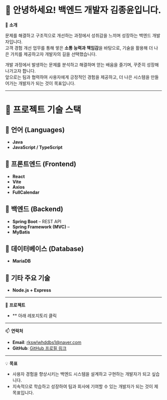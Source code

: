 # 👋 안녕하세요! 백엔드 개발자 김종윤입니다.

🌟 **소개**

문제를 해결하고 구조적으로 개선하는 과정에서 성취감을 느끼며 성장하는 백엔드 개발자입니다.  
고객 경험 개선 업무를 통해 쌓은 **소통 능력과 책임감**을 바탕으로, 기술을 활용해 더 나은 가치를 제공하고자 개발자의 길을 선택했습니다.  

개발 과정에서 발생하는 문제를 분석하고 해결하며 얻는 배움을 즐기며, 꾸준히 성장해 나가고자 합니다.  
앞으로는 팀과 협력하여 사용자에게 긍정적인 경험을 제공하고, 더 나은 시스템을 만들어가는 개발자가 되는 것이 목표입니다.

---

# 💼 프로젝트 기술 스택

## 🔹 언어 (Languages)
- **Java** 
- **JavaScript / TypeScript** 

## 🔹 프론트엔드 (Frontend)
- **React**
- **Vite** 
- **Axios** 
- **FullCalendar** 


## 🔹 백엔드 (Backend)
- **Spring Boot** – REST API 
- **Spring Framework (MVC)** – 
- **MyBatis** 

## 🔹 데이터베이스 (Database)
- **MariaDB** 


## 🔹 기타 주요 기술
- **Node.js + Express**

---

📂 **프로젝트**
- ** 아래 레포지토리 클릭

---

📫 **연락처**
- **Email**: rkswlwhddbs1@naver.com
- **GitHub**: [GitHub 프로필 링크](#)

---

💡 **목표**
- 사용자 경험을 향상시키는 백엔드 시스템을 설계하고 구현하는 개발자가 되고 싶습니다.  
- 지속적으로 학습하고 성장하여 팀과 회사에 기여할 수 있는 개발자가 되는 것이 제 목표입니다.
